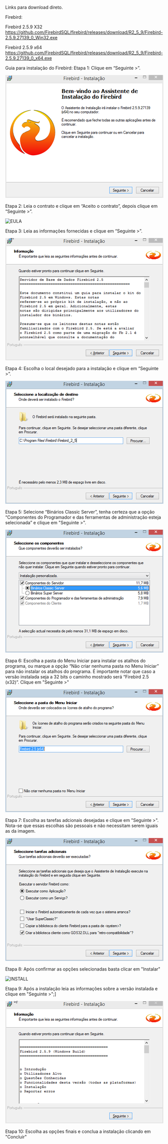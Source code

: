 Links para download direto.

Firebird:

  Firebird 2.5.9 X32
https://github.com/FirebirdSQL/firebird/releases/download/R2_5_9/Firebird-2.5.9.27139_0_Win32.exe

  Firebird 2.5.9 x64
https://github.com/FirebirdSQL/firebird/releases/download/R2_5_9/Firebird-2.5.9.27139_0_x64.exe


Guia para instalação do Firebird:
Etapa 1: Clique em “Seguinte >”.

![WELCOME](imgs/Welcome.png?raw=true "Bem-vindo")

Etapa 2: Leia o contrato e clique em “Aceito o contrato”, depois clique em “Seguinte >”.

![EULA](imgs/EULA.gif?raw=true "Licença")

Etapa 3: Leia as informações fornecidas e clique em “Seguinte >”.

![INFO](imgs/INFO.gif?raw=true "Informações")

Etapa 4: Escolha o local desejado para a instalação e clique em “Seguinte >”.

![PATH](imgs/PATH.png?raw=true "Caminho")

Etapa 5: Selecione “Binários Classic Server”, tenha certeza que a opção “Componentes do Programador e das ferramentas de administração esteja selecionada” e clique em "Seguinte >".

![OPT](imgs/OPT.png?raw=true "Opções")

Etapa 6: Escolha a pasta do Menu Iniciar para instalar os atalhos do programa, ou marque a opção “Não criar nenhuma pasta no Menu Iniciar” para não instalar os atalhos do programa. É importante notar que caso a versão instalada seja a 32 bits o caminho mostrado será “Firebird 2.5 (x32)”. Clique em "Seguinte >"

![MENU](imgs/MENU.png?raw=true "Menu")

Etapa 7: Escolha as tarefas adcionais desejadas e clique em "Seguinte >". Nota-se que essas escolhas são pessoais e não necessitam serem iguais as da imagem.

![ADT](imgs/ADT.png?raw=true "Adcionais")

Etapa 8: Após confirmar as opções selecionadas basta clicar em "Instalar"

![INSTALL](imgs/EULA.gif?raw=true "Licença")

Etapa 9: Após a instalação leia as informações sobre a versão instalada e clique em "Seguinte >";]

![VERSION](imgs/VERSION.gif?raw=true "Version")

Etapa 10: Escolha as opções finais e conclua a instalação clicando em "Concluir"


